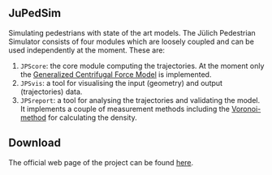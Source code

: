 ## JuPedSim
Simulating pedestrians with state of the art models.
The Jülich Pedestrian Simulator consists of four modules which are loosely
coupled and can be used independently at the moment. These are:

1. `JPScore`: the core module computing the trajectories. At the moment only the [Generalized Centrifugal Force Model](http://arxiv.org/abs/1008.4297) is implemented.
2. `JPSvis`: a tool for visualising the input (geometry) and output (trajectories) data.
3. `JPSreport`: a tool for analysing the trajectories and validating the
model. It implements a couple of measurement methods including the [Voronoi-method](http://dx.doi.org/10.1016/j.physa.2009.12.015) for calculating the density.

## Download

The official web page of the project can be found [here](http://www.jupedsim.org).
